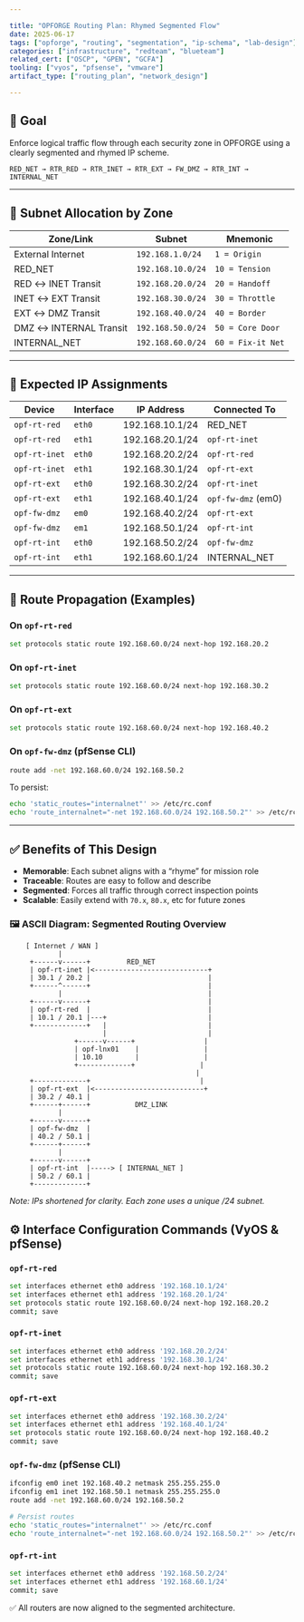 ```yaml
---

title: "OPFORGE Routing Plan: Rhymed Segmented Flow" 
date: 2025-06-17 
tags: ["opforge", "routing", "segmentation", "ip-schema", "lab-design"] 
categories: ["infrastructure", "redteam", "blueteam"] 
related_cert: ["OSCP", "GPEN", "GCFA"] 
tooling: ["vyos", "pfsense", "vmware"] 
artifact_type: ["routing_plan", "network_design"]

---
```


## 🎯 Goal

Enforce logical traffic flow through each security zone in OPFORGE using a clearly segmented and rhymed IP scheme.

```
RED_NET → RTR_RED → RTR_INET → RTR_EXT → FW_DMZ → RTR_INT → INTERNAL_NET
```

---

## 🔐 Subnet Allocation by Zone

| Zone/Link              | Subnet            | Mnemonic          |
| ---------------------- | ----------------- | ----------------- |
| External Internet      | `192.168.1.0/24`  | `1 = Origin`      |
| RED\_NET               | `192.168.10.0/24` | `10 = Tension`    |
| RED ↔ INET Transit     | `192.168.20.0/24` | `20 = Handoff`    |
| INET ↔ EXT Transit     | `192.168.30.0/24` | `30 = Throttle`   |
| EXT ↔ DMZ Transit      | `192.168.40.0/24` | `40 = Border`     |
| DMZ ↔ INTERNAL Transit | `192.168.50.0/24` | `50 = Core Door`  |
| INTERNAL\_NET          | `192.168.60.0/24` | `60 = Fix-it Net` |

---

## 🚦 Expected IP Assignments

| Device        | Interface | IP Address      | Connected To       |
| ------------- | --------- | --------------- | ------------------ |
| `opf-rt-red`  | `eth0`    | 192.168.10.1/24 | RED\_NET           |
| `opf-rt-red`  | `eth1`    | 192.168.20.1/24 | `opf-rt-inet`      |
| `opf-rt-inet` | `eth0`    | 192.168.20.2/24 | `opf-rt-red`       |
| `opf-rt-inet` | `eth1`    | 192.168.30.1/24 | `opf-rt-ext`       |
| `opf-rt-ext`  | `eth0`    | 192.168.30.2/24 | `opf-rt-inet`      |
| `opf-rt-ext`  | `eth1`    | 192.168.40.1/24 | `opf-fw-dmz` (em0) |
| `opf-fw-dmz`  | `em0`     | 192.168.40.2/24 | `opf-rt-ext`       |
| `opf-fw-dmz`  | `em1`     | 192.168.50.1/24 | `opf-rt-int`       |
| `opf-rt-int`  | `eth0`    | 192.168.50.2/24 | `opf-fw-dmz`       |
| `opf-rt-int`  | `eth1`    | 192.168.60.1/24 | INTERNAL\_NET      |

---

## 🧭 Route Propagation (Examples)

### On `opf-rt-red`

```bash
set protocols static route 192.168.60.0/24 next-hop 192.168.20.2
```

### On `opf-rt-inet`

```bash
set protocols static route 192.168.60.0/24 next-hop 192.168.30.2
```

### On `opf-rt-ext`

```bash
set protocols static route 192.168.60.0/24 next-hop 192.168.40.2
```

### On `opf-fw-dmz` (pfSense CLI)

```sh
route add -net 192.168.60.0/24 192.168.50.2
```

To persist:

```sh
echo 'static_routes="internalnet"' >> /etc/rc.conf
echo 'route_internalnet="-net 192.168.60.0/24 192.168.50.2"' >> /etc/rc.conf.local
```

---

## ✅ Benefits of This Design

- **Memorable**: Each subnet aligns with a “rhyme” for mission role
- **Traceable**: Routes are easy to follow and describe
- **Segmented**: Forces all traffic through correct inspection points
- **Scalable**: Easily extend with `70.x`, `80.x`, etc for future zones

### 🖼️ ASCII Diagram: Segmented Routing Overview

```
    [ Internet / WAN ]
            |
     +------v------+         RED_NET          
     | opf-rt-inet |<----------------------------+
     | 30.1 / 20.2 |                             |
     +------^------+                             |
            |                                    |
     +------v------+                             |
     | opf-rt-red  |                             |
     | 10.1 / 20.1 |---+                         |
     +-------------+   |                         |
                       |                         |
                +------v------+                 |
                | opf-lnx01    |                |
                | 10.10        |                |
                +-------------+                |
                                              |
     +-------------+                           |
     | opf-rt-ext  |<---------------------------+
     | 30.2 / 40.1 |
     +------+------+           DMZ_LINK
            |
     +------v------+ 
     | opf-fw-dmz  |
     | 40.2 / 50.1 |
     +------+------+
            |
     +------v------+
     | opf-rt-int  |-----> [ INTERNAL_NET ]
     | 50.2 / 60.1 |
     +-------------+
```

*Note: IPs shortened for clarity. Each zone uses a unique /24 subnet.*

## ⚙️ Interface Configuration Commands (VyOS & pfSense)

### `opf-rt-red`

```bash
set interfaces ethernet eth0 address '192.168.10.1/24'
set interfaces ethernet eth1 address '192.168.20.1/24'
set protocols static route 192.168.60.0/24 next-hop 192.168.20.2
commit; save
```

### `opf-rt-inet`

```bash
set interfaces ethernet eth0 address '192.168.20.2/24'
set interfaces ethernet eth1 address '192.168.30.1/24'
set protocols static route 192.168.60.0/24 next-hop 192.168.30.2
commit; save
```

### `opf-rt-ext`

```bash
set interfaces ethernet eth0 address '192.168.30.2/24'
set interfaces ethernet eth1 address '192.168.40.1/24'
set protocols static route 192.168.60.0/24 next-hop 192.168.40.2
commit; save
```

### `opf-fw-dmz` (pfSense CLI)

```sh
ifconfig em0 inet 192.168.40.2 netmask 255.255.255.0
ifconfig em1 inet 192.168.50.1 netmask 255.255.255.0
route add -net 192.168.60.0/24 192.168.50.2

# Persist routes
echo 'static_routes="internalnet"' >> /etc/rc.conf
echo 'route_internalnet="-net 192.168.60.0/24 192.168.50.2"' >> /etc/rc.conf.local
```

### `opf-rt-int`

```bash
set interfaces ethernet eth0 address '192.168.50.2/24'
set interfaces ethernet eth1 address '192.168.60.1/24'
commit; save
```

✅ All routers are now aligned to the segmented architecture.